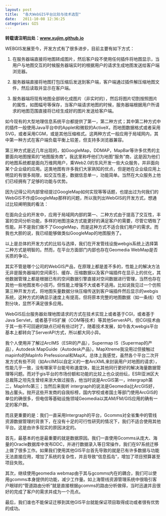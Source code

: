 ```yaml
---
layout: post
title:  "各大WebGIS平台比较与技术选型"
date:   2011-10-08 12:36:25
categories: GIS
---
```

**转载请注明出处：www.xujim.github.io**

WEBGIS发展至今，开发方式有了很多进步，目前主要有如下方式：

1.  在服务器端直接将地图转成图片，然后客户段不使用任何插件将地图显示，当用户与地图交互的时候服务器端实时的根据用户的请求生成地图发送给客户端浏览器。

2.  服务器端直接将地图打包压缩后发送到客户端，客户端通过插件解压缩地图文件，然后读取并显示在客户端。

3.  服务器端将现有地图全部转化成图片（非实时的），然后将图片切割按照图片的属性，如图幅号等保存，当客户端请求地图的时候，服务器端根据用户所请求的地图范围直接将已经生成好的图片发送给客户端。

	
如今现有的大型地理信息系统平台都提供了第一，第二种方式；其中第二种方式中的插件一般使用Java平台中的Applet和微软的ActiveX，而地图数据格式或者采用SVG，或者采用CGM，或是其他压缩格式。这两种方式一般应用于局域网内，其中第一种方式在客户端负载平衡上较差，但支持多浏览器兼容。
	
第三种方式是近几年出现的，如GoogleMap，DDMAP，MapBar等许多优秀的主要面向地图搜索的“地图服务商”。我这里称呼他们为地图“服务”商，这是因为他们的地图系统都是面向万维网用户，乘Web2.0的东风开发一些大众服务，并非面向某个企业级的应用。这类地图有许多我们大家熟知的优点，但是她在企业级应用上明显的有很多局限，如交互性差，数据信息单一，功能简单。当然在大众服务上他们已经拥有了足够的功能与优势。

因为记得公司内部曾经提过GoogleMap如何实现等等话题，也提出过为何我们的WebGIS不作成GoogleMap那样的问题，所以我列出WebGIS的开发方式，想通过比较阐明我的看法：

在面向企业的开发中，应用于局域网内部的第一、二种方式由于提高了交互性，丰富的空间分析功能，多样的地图渲染方式能更好的满足客户的需要，尽管它牺牲了性能。并不是我们做不了GoogleMap，而是这种方式不适合我们用户的需求。而我也大胆的说，我已经能够做类似GoogleMap的地图服务了。

以上是总体的开发方式的比较与选择，我们在开发管线设施webgis系统上选择第二种方式是明智的。然而，在平台方面部门内部也存在Geomedia WebMap是否劣质的争论。

其实不管是哪个公司的WebGIS产品，在原理上都是差不多的，性能上的解决方法无非是服务器端的空间索引、缓存、压缩数据以及客户端插件在显示上的优化，其他数据管理上都是根据已有的空间数据引擎直接对空间数据进行管理，当然也存在其他一些地图发布小技巧，但性能上增强不大或者不适用。比如说我见过一个仿照第三种开发方式，将地图矢量数据分块压缩传送到客户端插件然后显示的webgis系统，这种方式的确显示速度上有提高，但将原本完整的地图数据（如一条线）切割分块，显然不满足很多应用。

WebGIS后台服务器处理地图请求的方式在技术实现上或者基于CGI，或者基于Java Servlet，或者基于IIS扩展（COM等技术）等其他ServerAPI，但CGI技术由于其一些不可回避的缺点已经有些过时了，随着技术发展，如今各大webgis平台基本上都转向了ServerAPI方式，所以都大同小异。

我个人使用并了解过ArcIMS（ESRI的产品），Supermap IS（Supermap的产品），Autodesk MapGuide（Autodesk产品）。MapXtreme我没用过但接触过mapinfo的MapInfo Prefessional和MapX。总体上我感觉，虽然各个平台二次开发方式有些不同（如ArcIMS以自定义的一套ArcXML来封装用户对地图的请求），性能几乎一致，没有哪家平台能号称速度快，能比其他同行更好的解决海量数据管理等问题。而对于gis平台的市场份额和功能的比较上也众说纷纭，ESRI亚洲区大总裁陈之坦先生曾经来浙大做过报告，他当时说是ArcGIS第一，intergraph第二，MapInfo第三；当然后来我听
intergraph的说法是Geomedia比ArcGIS好，独占鳌头。抛开这些开发商的自我标榜，国内学校或者国土等部门使用ArcGIS的单位的确很多，但电信等基础设施领域Geomedia以其AM/FM/GIS应用的确有一定的客户群。

而且更重要的是：我们一直采用Intergraph的平台，Gcomms对全省集中的管线资源数据管理的背景下，在没有十足的可行性研究的情况下，我们不适合使用其他平台。这是由许多现实的原因决定的。

首先，最基本的也是最重要的就是数据原因。我们一直使用Gcomms从庞大、海量的Oracle数据库中发布DDC，并进行数据录入等日常操作，我们在97系统迁移上做了很多工作。如果我们使用其他GIS平台首先导致的就是已有许多数据与功能无法直接应用，增加了系统的复杂性，并且导致“信息孤岛”，增加了项目预算甚至项目失败。

其次，继续使用geomedia webmap由于其与gcomms内在的耦合，我们可以使用gcomms本身提供的功能，减少工作量。如上海管线资源管理系统中很吸引客户眼球的“管道路由分析”就是直接根据gcomms的路由分析做得，当时迅速并且很好的完成了客户的需求并成为一个亮点。

最后，我们谁也不能保证迁移到其他GIS平台就能保证项目取得成功或者很有优势的成功。